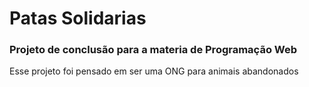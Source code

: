 # Patas Solidarias
### Projeto de conclusão para a materia de Programação Web

Esse projeto foi pensado em ser uma ONG para animais abandonados
